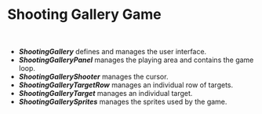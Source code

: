 Shooting Gallery Game
=====================

</br>

+ _**ShootingGallery**_ defines and manages the user interface. </br>
+ _**ShootingGalleryPanel**_ manages the playing area and contains the game loop. </br>
+ _**ShootingGalleryShooter**_ manages the cursor. </br>
+ _**ShootingGalleryTargetRow**_ manages an individual row of targets. </br>
+ _**ShootingGalleryTarget**_ manages an individual target. </br>
+ _**ShootingGallerySprites**_ manages the sprites used by the game. </br>
